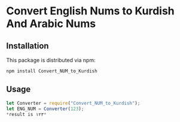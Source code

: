 # Convert English Nums to Kurdish And Arabic Nums

## Installation

This package is distributed via npm:

```
npm install Convert_NUM_to_Kurdish
```

## Usage

```javascript
let Converter = require("Convert_NUM_to_Kurdish");
let ENG_NUM = Converter(123);
*result is ١٢٣*
```
